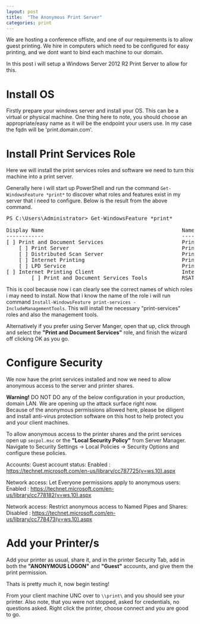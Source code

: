 ```yaml
---
layout: post
title:  "The Anonymous Print Server"
categories: print
---
```


We are hosting a conference offiste, and one of our requirements is to allow guest printing.  We hire in computers which need to be configured for easy printing, and we dont want to bind each machine to our domain.

In this post i will setup a Windows Server 2012 R2 Print Server to allow for this.

# Install OS
Firstly prepare your windows server and install your OS.  This can be a virtual or physical machine.
One thing here to note, you should choose an appropriate/easy name as it will be the endpoint your users use.  In my case the fqdn will be 'print.domain.com'.
# Install Print Services Role
Here we will install the print services roles and software we need to turn this machine into a print server.

Generally here i will start up PowerShell and run the command `Get-WindowsFeature *print*` to discover what roles and features exist in my server that i need to configure.  Below is the result from the above command.
<pre>
PS C:\Users\Administrator> Get-WindowsFeature *print*

Display Name                                            Name                       Install State
------------                                            ----                       -------------
[ ] Print and Document Services                         Print-Services                 Available
    [ ] Print Server                                    Print-Server                   Available
    [ ] Distributed Scan Server                         Print-Scan-Server              Available
    [ ] Internet Printing                               Print-Internet                 Available
    [ ] LPD Service                                     Print-LPD-Service              Available
[ ] Internet Printing Client                            Internet-Print-Client          Available
        [ ] Print and Document Services Tools           RSAT-Print-Services            Available
</pre>

This is cool because now i can clearly see the correct names of which roles i may need to install.
Now that i know the name of the role i will run command `Install-WindowsFeature print-services -IncludeManagementTools`.  This will install the necessary "print-services" roles and also the management tools.

Alternatively if you prefer using Server Manger, open that up, click through and select the **"Print and Document Services"** role, and finish the wizard off clicking OK as you go.

# Configure Security
We now have the print services installed and now we need to allow anonymous access to the server and printer shares.
<div class="alert alert-danger" role="alert"><strong>Warning!</strong> DO NOT DO any of the below configuration in your production, domain LAN.  We are opening up the attack surface right now.</div>
<div class="alert alert-danger" role="alert">Because of the anonymous permissions allowed here, please be diligent and install anti-virus protection software on this host to help protect you and your client machines.</div>

To allow anonymous access to the printer shares and the print services open up `secpol.msc` or the **"Local Security Policy"** from Server Manager.
Navigate to Security Settings -> Local Policies -> Security Options and configure these policies.

Accounts: Guest account status: <span class="label label-info">Enabled</span>
: https://technet.microsoft.com/en-us/library/cc787725(v=ws.10).aspx

Network access: Let Everyone permissions apply to anonymous users: <span class="label label-info">Enabled</span>
: https://technet.microsoft.com/en-us/library/cc778182(v=ws.10).aspx

Network access: Restrict anonymous access to Named Pipes and Shares: <span class="label label-info">Disabled</span>
: https://technet.microsoft.com/en-us/library/cc778473(v=ws.10).aspx

# Add your Printer/s
Add your printer as usual, share it, and in the printer Security Tab, add in both the **"ANONYMOUS LOGON"** and **"Guest"** accounts, and give them the print permission.

Thats is pretty much it, now begin testing!

From your client machine UNC over to `\\print\` and you should see your printer.  Also note, that you were not stopped, asked for credentials, no questions asked.  Right click the printer, choose connect and you are good to go.
